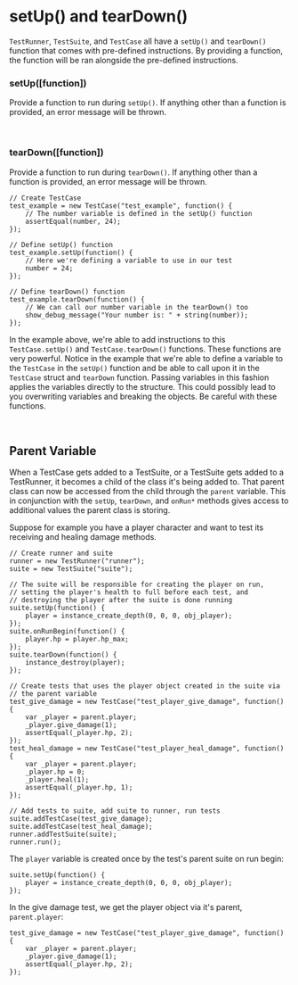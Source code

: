 # setUp() and tearDown()

`TestRunner`, `TestSuite`, and `TestCase` all have a `setUp()` and `tearDown()` function that comes with pre-defined instructions. By providing a function, the function will be ran alongside the pre-defined instructions.

### setUp([function])

Provide a function to run during `setUp()`. If anything other than a function is provided, an error message will be thrown.

<br>

### tearDown([function])

Provide a function to run during `tearDown()`. If anything other than a function is provided, an error message will be thrown.

```gml
// Create TestCase
test_example = new TestCase("test_example", function() {
    // The number variable is defined in the setUp() function
    assertEqual(number, 24);
});

// Define setUp() function
test_example.setUp(function() {
    // Here we're defining a variable to use in our test
    number = 24;
});

// Define tearDown() function
test_example.tearDown(function() {
    // We can call our number variable in the tearDown() too
    show_debug_message("Your number is: " + string(number));
});
```

In the example above, we're able to add instructions to this `TestCase.setUp()` and `TestCase.tearDown()` functions. These functions are very powerful. Notice in the example that we're able to define a variable to the `TestCase` in the `setUp()` function and be able to call upon it in the `TestCase` struct and `tearDown` function. Passing variables in this fashion applies the variables directly to the structure. This could possibly lead to you overwriting variables and breaking the objects. Be careful with these functions.

<br>

## Parent Variable

When a TestCase gets added to a TestSuite, or a TestSuite gets added to a TestRunner, it becomes a child of the class it's being added to. That parent class can now be accessed from the child through the `parent` variable. This in conjunction with the `setUp`, `tearDown`, and `onRun*` methods gives access to additional values the parent class is storing.

Suppose for example you have a player character and want to test its receiving and healing damage methods.

```gml
// Create runner and suite
runner = new TestRunner("runner");
suite = new TestSuite("suite");

// The suite will be responsible for creating the player on run,
// setting the player's health to full before each test, and
// destroying the player after the suite is done running
suite.setUp(function() {
    player = instance_create_depth(0, 0, 0, obj_player);
});
suite.onRunBegin(function() {
    player.hp = player.hp_max;
});
suite.tearDown(function() {
    instance_destroy(player);
});

// Create tests that uses the player object created in the suite via
// the parent variable
test_give_damage = new TestCase("test_player_give_damage", function() {
    var _player = parent.player;
    _player.give_damage(1);
    assertEqual(_player.hp, 2);
});
test_heal_damage = new TestCase("test_player_heal_damage", function() {
    var _player = parent.player;
    _player.hp = 0;
    _player.heal(1);
    assertEqual(_player.hp, 1);
});

// Add tests to suite, add suite to runner, run tests
suite.addTestCase(test_give_damage);
suite.addTestCase(test_heal_damage);
runner.addTestSuite(suite);
runner.run();
```

The `player` variable is created once by the test's parent suite on run begin:

```gml
suite.setUp(function() {
    player = instance_create_depth(0, 0, 0, obj_player);
});
```

In the give damage test, we get the player object via it's parent, `parent.player`:

```gml
test_give_damage = new TestCase("test_player_give_damage", function() {
    var _player = parent.player;
    _player.give_damage(1);
    assertEqual(_player.hp, 2);
});
```
